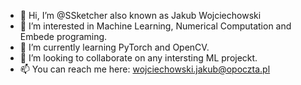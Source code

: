 - 👋 Hi, I’m @SSketcher also known as Jakub Wojciechowski
- 👀 I’m interested in Machine Learning, Numerical Computation and Embede programing.
- 🌱 I’m currently learning PyTorch and OpenCV.
- 💞️ I’m looking to collaborate on any intersting ML projeckt.
- 📫 You can reach me here: wojciechowski.jakub@opoczta.pl 

<!---
SSketcher/SSketcher is a ✨ special ✨ repository because its `README.md` (this file) appears on your GitHub profile.
You can click the Preview link to take a look at your changes.
--->
